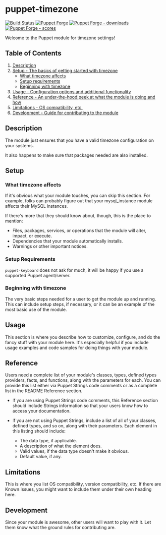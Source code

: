 # puppet-timezone

[![Build Status][build-shield]][build-status]
[![Puppet Forge][forge-shield]][forge-timezone]
[![Puppet Forge - downloads][forge-shield-dl]][forge-timezone]
[![Puppet Forge - scores][forge-shield-sc]][forge-timezone]

Welcome to the Puppet module for timezone settings!

## Table of Contents

1. [Description](#description)
2. [Setup - The basics of getting started with timezone](#setup)
    * [What timezone affects](#what-timezone-affects)
    * [Setup requirements](#setup-requirements)
    * [Beginning with timezone](#beginning-with-timezone)
3. [Usage - Configuration options and additional functionality](#usage)
4. [Reference - An under-the-hood peek at what the module is doing and how](#reference)
5. [Limitations - OS compatibility, etc.](#limitations)
6. [Development - Guide for contributing to the module](#development)

## Description

The module just ensures that you have a valid timezone configuration on your
systems.

It also happens to make sure that packages needed are also installed.

## Setup

### What timezone affects

If it's obvious what your module touches, you can skip this section. For example,
folks can probably figure out that your mysql_instance module affects their MySQL
instances.

If there's more that they should know about, though, this is the place to mention:

* Files, packages, services, or operations that the module will alter, impact,
  or execute.
* Dependencies that your module automatically installs.
* Warnings or other important notices.

### Setup Requirements

`puppet-keyboard` does not ask for much, it will be happy if you use a supported
Puppet agent/server.

### Beginning with timezone

The very basic steps needed for a user to get the module up and running. This
can include setup steps, if necessary, or it can be an example of the most basic
use of the module.

## Usage

This section is where you describe how to customize, configure, and do the fancy
stuff with your module here. It's especially helpful if you include usage examples
and code samples for doing things with your module.

## Reference

Users need a complete list of your module's classes, types, defined types
providers, facts, and functions, along with the parameters for each. You can
provide this list either via Puppet Strings code comments or as a complete list
in the README Reference section.

* If you are using Puppet Strings code comments, this Reference section should
  include Strings information so that your users know how to access your
  documentation.

* If you are not using Puppet Strings, include a list of all of your classes,
  defined types, and so on, along with their parameters. Each element in this
  listing should include:

  * The data type, if applicable.
  * A description of what the element does.
  * Valid values, if the data type doesn't make it obvious.
  * Default value, if any.

## Limitations

This is where you list OS compatibility, version compatibility, etc. If there
are Known Issues, you might want to include them under their own heading here.

## Development

Since your module is awesome, other users will want to play with it. Let them
know what the ground rules for contributing are.

[pdk-generated-parts]: https://docs.puppet.com/pdk/1.0/pdk_generating_modules.html#module-contents

[build-status]: https://travis-ci.org/kogitoapp/puppet-timezone
[build-shield]: https://travis-ci.org/kogitoapp/puppet-timezone.png?branch=master
[forge-timezone]: https://forge.puppetlabs.com/kogitoapp/timezone
[forge-shield]: https://img.shields.io/puppetforge/v/kogitoapp/timezone.svg
[forge-shield-dl]: https://img.shields.io/puppetforge/dt/kogitoapp/timezone.svg
[forge-shield-sc]: https://img.shields.io/puppetforge/f/kogitoapp/timezone.svg

